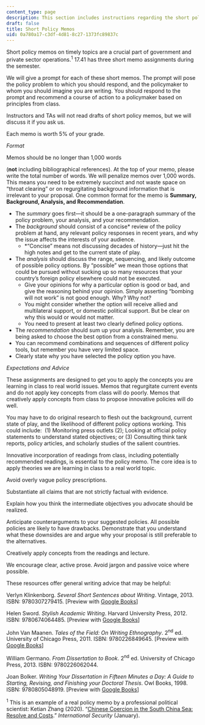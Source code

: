 ```yaml
---
content_type: page
description: This section includes instructions regarding the short policy memos.
draft: false
title: Short Policy Memos
uid: 0a780a17-c3df-4d81-8c27-1373fc89837c
---
```

Short policy memos on timely topics are a crucial part of government and private sector operations.<sup>1</sup> 17.41 has three short memo assignments during the semester.

We will give a prompt for each of these short memos. The prompt will pose the policy problem to which you should respond, and the policymaker to whom you should imagine you are writing. You should respond to the prompt and recommend a course of action to a policymaker based on principles from class.

Instructors and TAs will not read drafts of short policy memos, but we will discuss it if you ask us.

Each memo is worth 5% of your grade.

*Format*

Memos should be no longer than 1,000 words 

(**not** including bibliographical references). At the top of your memo, please write the total number of words. We will penalize memos over 1,000 words. This means you need to be extremely succinct and not waste space on “throat clearing” or on regurgitating background information that is irrelevant to your proposal. One common format for the memo is **Summary, Background, Analysis, and Recommendation**.

- The *summary* goes first—it should be a one-paragraph summary of the policy problem, your analysis, and your recommendation.
- The *background* should consist of a concise\* review of the policy problem at hand, any relevant policy responses in recent years, and why the issue affects the interests of your audience. 
    - \*“Concise” means not discussing decades of history—just hit the high notes and get to the current state of play.
- The *analysis* should discuss the range, sequencing, and likely outcome of possible policy options. By “possible” we mean those options that could be pursued without sucking up so many resources that your country’s foreign policy elsewhere could not be executed.
    - Give your opinions for why a particular option is good or bad, and give the reasoning behind your opinion. Simply asserting “bombing will not work” is not good enough. Why? Why not?
    - You might consider whether the option will receive allied and multilateral support, or domestic political support. But be clear on why this would or would not matter.
    - You need to present at least two clearly defined policy options.
- The *recommendation* should sum up your analysis. Remember, you are being asked to choose the best option from a constrained menu.
- You can recommend combinations and sequences of different policy tools, but remember you have very limited space.
- Clearly state why you have selected the policy option you have.

*Expectations and Advice*

These assignments are designed to get you to apply the concepts you are learning in class to real world issues. Memos that regurgitate current events and do not apply key concepts from class will do poorly. Memos that creatively apply concepts from class to propose innovative policies will do well. 

You may have to do original research to flesh out the background, current state of play, and the likelihood of different policy options working. This could include:  (1) Monitoring press outlets (2); Looking at official policy statements to understand stated objectives; or (3) Consulting think tank reports, policy articles, and scholarly studies of the salient countries.

Innovative incorporation of readings from class, including potentially recommended readings, is essential to the policy memo. The core idea is to apply theories we are learning in class to a real world topic.

Avoid overly vague policy prescriptions.

Substantiate all claims that are not strictly factual with evidence.

Explain how you think the intermediate objectives you advocate should be realized.

Anticipate counterarguments to your suggested policies. All possible policies are likely to have drawbacks. Demonstrate that you understand what these downsides are and argue why your proposal is still preferable to the alternatives.

Creatively apply concepts from the readings and lecture.

We encourage clear, active prose. Avoid jargon and passive voice where possible.

These resources offer general writing advice that may be helpful:

Verlyn Klinkenborg. *Several Short Sentences about Writing*. Vintage, 2013. ISBN: ‎9780307279415. \[Preview with [Google Books](https://www.google.com/books/edition/Several_Short_Sentences_About_Writing/OsPxrXU9P5gC?hl=en&gbpv=1)\]

Helen Sword. *Stylish Academic Writing*. Harvard University Press, 2012. ISBN: ‎9780674064485. \[Preview with [Google Books](https://www.google.com/books/edition/Stylish_Academic_Writing/nN51E2nxQfgC?hl=en&gbpv=1)\]

John Van Maanen. *Tales of the Field: On Writing Ethnography*. 2<sup>nd</sup> ed. University of Chicago Press, 2011. ISBN: ‎9780226849645. \[Preview with [Google Books](https://www.google.com/books/edition/Tales_of_the_Field/V9hi269OD9cC?hl=en&gbpv=1)\]

William Germano. *From Dissertation to Book*. 2<sup>nd</sup> ed. University of Chicago Press, 2013. ISBN: ‎9780226062044. 

Joan Bolker. *Writing Your Dissertation in Fifteen Minutes a Day: A Guide to Starting, Revising, and Finishing your Doctoral Thesis*. Owl Books, 1998. ISBN: ‎9780805048919. \[Preview with [Google Books](https://www.google.com/books/edition/Writing_Your_Dissertation_in_Fifteen_Min/q5bGvErV1lgC?hl=en&gbpv=1)\]

​<sup>1</sup> This is an example of a real policy memo by a professional political scientist: Ketian Zhang (2020). “[Chinese Coercion in the South China Sea: Resolve and Costs](https://www.belfercenter.org/publication/chinese-coercion-south-china-sea-resolve-and-costs-0).” *International Security* (January).